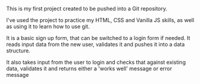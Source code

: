 This is my first project created to be pushed into a Git repository.

I've used the project to practice my HTML, CSS and Vanilla JS skills, as well as using it to learn how to use git.

It is a basic sign up form, that can be switched to a login form if needed. It reads input data from the new user, validates it and pushes it into a data structure.

It also takes input from the user to login and checks that against existing data, validates it and returns either a 'works well' message or error message
